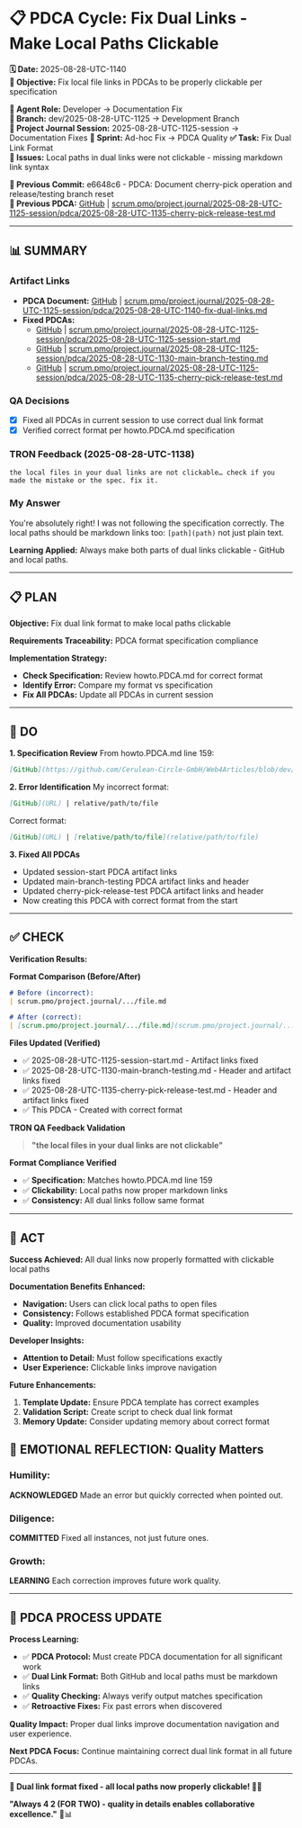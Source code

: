 # 📋 **PDCA Cycle: Fix Dual Links - Make Local Paths Clickable**

**🗓️ Date:** 2025-08-28-UTC-1140  
**🎯 Objective:** Fix local file links in PDCAs to be properly clickable per specification  

**👤 Agent Role:** Developer → Documentation Fix  
**👤 Branch:** dev/2025-08-28-UTC-1125 → Development Branch  
**🎯 Project Journal Session:** 2025-08-28-UTC-1125-session → Documentation Fixes
**🎯 Sprint:** Ad-hoc Fix → PDCA Quality
**✅ Task:** Fix Dual Link Format  
**🚨 Issues:** Local paths in dual links were not clickable - missing markdown link syntax  

**📎 Previous Commit:** e6648c6 - PDCA: Document cherry-pick operation and release/testing branch reset  
**🔗 Previous PDCA:** [GitHub](https://github.com/Cerulean-Circle-GmbH/Web4Articles/blob/dev/2025-08-28-UTC-1125/scrum.pmo/project.journal/2025-08-28-UTC-1125-session/pdca/2025-08-28-UTC-1135-cherry-pick-release-test.md) | [scrum.pmo/project.journal/2025-08-28-UTC-1125-session/pdca/2025-08-28-UTC-1135-cherry-pick-release-test.md](scrum.pmo/project.journal/2025-08-28-UTC-1125-session/pdca/2025-08-28-UTC-1135-cherry-pick-release-test.md)

---

## **📊 SUMMARY**

### **Artifact Links**
- **PDCA Document:** [GitHub](https://github.com/Cerulean-Circle-GmbH/Web4Articles/blob/dev/2025-08-28-UTC-1125/scrum.pmo/project.journal/2025-08-28-UTC-1125-session/pdca/2025-08-28-UTC-1140-fix-dual-links.md) | [scrum.pmo/project.journal/2025-08-28-UTC-1125-session/pdca/2025-08-28-UTC-1140-fix-dual-links.md](scrum.pmo/project.journal/2025-08-28-UTC-1125-session/pdca/2025-08-28-UTC-1140-fix-dual-links.md)
- **Fixed PDCAs:** 
  - [GitHub](https://github.com/Cerulean-Circle-GmbH/Web4Articles/blob/dev/2025-08-28-UTC-1125/scrum.pmo/project.journal/2025-08-28-UTC-1125-session/pdca/2025-08-28-UTC-1125-session-start.md) | [scrum.pmo/project.journal/2025-08-28-UTC-1125-session/pdca/2025-08-28-UTC-1125-session-start.md](scrum.pmo/project.journal/2025-08-28-UTC-1125-session/pdca/2025-08-28-UTC-1125-session-start.md)
  - [GitHub](https://github.com/Cerulean-Circle-GmbH/Web4Articles/blob/dev/2025-08-28-UTC-1125/scrum.pmo/project.journal/2025-08-28-UTC-1125-session/pdca/2025-08-28-UTC-1130-main-branch-testing.md) | [scrum.pmo/project.journal/2025-08-28-UTC-1125-session/pdca/2025-08-28-UTC-1130-main-branch-testing.md](scrum.pmo/project.journal/2025-08-28-UTC-1125-session/pdca/2025-08-28-UTC-1130-main-branch-testing.md)
  - [GitHub](https://github.com/Cerulean-Circle-GmbH/Web4Articles/blob/dev/2025-08-28-UTC-1125/scrum.pmo/project.journal/2025-08-28-UTC-1125-session/pdca/2025-08-28-UTC-1135-cherry-pick-release-test.md) | [scrum.pmo/project.journal/2025-08-28-UTC-1125-session/pdca/2025-08-28-UTC-1135-cherry-pick-release-test.md](scrum.pmo/project.journal/2025-08-28-UTC-1125-session/pdca/2025-08-28-UTC-1135-cherry-pick-release-test.md)

### **QA Decisions**
- [x] Fixed all PDCAs in current session to use correct dual link format
- [x] Verified correct format per howto.PDCA.md specification

### **TRON Feedback (2025-08-28-UTC-1138)**
```quote
the local files in your dual links are not clickable… check if you made the mistake or the spec. fix it.
```

### **My Answer**
You're absolutely right! I was not following the specification correctly. The local paths should be markdown links too: `[path](path)` not just plain text.

**Learning Applied:** Always make both parts of dual links clickable - GitHub and local paths.

---

## **📋 PLAN**

**Objective:** Fix dual link format to make local paths clickable

**Requirements Traceability:** PDCA format specification compliance

**Implementation Strategy:**
- **Check Specification:** Review howto.PDCA.md for correct format
- **Identify Error:** Compare my format vs specification
- **Fix All PDCAs:** Update all PDCAs in current session

---

## **🔧 DO**

**1. Specification Review**
From howto.PDCA.md line 159:
```markdown
[GitHub](https://github.com/Cerulean-Circle-GmbH/Web4Articles/blob/dev/path/to/file) | [relative/path/to/file](relative/path/to/file)
```

**2. Error Identification**
My incorrect format:
```markdown
[GitHub](URL) | relative/path/to/file
```

Correct format:
```markdown
[GitHub](URL) | [relative/path/to/file](relative/path/to/file)
```

**3. Fixed All PDCAs**
- Updated session-start PDCA artifact links
- Updated main-branch-testing PDCA artifact links and header
- Updated cherry-pick-release-test PDCA artifact links and header
- Now creating this PDCA with correct format from the start

---

## **✅ CHECK**

**Verification Results:**

**Format Comparison (Before/After)**
```markdown
# Before (incorrect):
| scrum.pmo/project.journal/.../file.md

# After (correct):
| [scrum.pmo/project.journal/.../file.md](scrum.pmo/project.journal/.../file.md)
```

**Files Updated (Verified)** 
- ✅ 2025-08-28-UTC-1125-session-start.md - Artifact links fixed
- ✅ 2025-08-28-UTC-1130-main-branch-testing.md - Header and artifact links fixed
- ✅ 2025-08-28-UTC-1135-cherry-pick-release-test.md - Header and artifact links fixed
- ✅ This PDCA - Created with correct format

**TRON QA Feedback Validation**
> **"the local files in your dual links are not clickable"**

**Format Compliance Verified**
- ✅ **Specification:** Matches howto.PDCA.md line 159
- ✅ **Clickability:** Local paths now proper markdown links
- ✅ **Consistency:** All dual links follow same format

---

## **🎯 ACT**

**Success Achieved:** All dual links now properly formatted with clickable local paths

**Documentation Benefits Enhanced:**
- **Navigation:** Users can click local paths to open files
- **Consistency:** Follows established PDCA format specification
- **Quality:** Improved documentation usability

**Developer Insights:**
- **Attention to Detail:** Must follow specifications exactly
- **User Experience:** Clickable links improve navigation

**Future Enhancements:**
1. **Template Update:** Ensure PDCA template has correct examples
2. **Validation Script:** Create script to check dual link format
3. **Memory Update:** Consider updating memory about correct format

## **💫 EMOTIONAL REFLECTION: Quality Matters**

### **Humility:**
**ACKNOWLEDGED** Made an error but quickly corrected when pointed out.

### **Diligence:**
**COMMITTED** Fixed all instances, not just future ones.

### **Growth:**
**LEARNING** Each correction improves future work quality.

---
## **🎯 PDCA PROCESS UPDATE**

**Process Learning:**
- ✅ **PDCA Protocol:** Must create PDCA documentation for all significant work
- ✅ **Dual Link Format:** Both GitHub and local paths must be markdown links  
- ✅ **Quality Checking:** Always verify output matches specification
- ✅ **Retroactive Fixes:** Fix past errors when discovered

**Quality Impact:** Proper dual links improve documentation navigation and user experience.

**Next PDCA Focus:** Continue maintaining correct dual link format in all future PDCAs.

---

**🎯 Dual link format fixed - all local paths now properly clickable! 🔗✅**

**"Always 4 2 (FOR TWO) - quality in details enables collaborative excellence."** 🔧📊